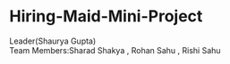 # Hiring-Maid-Mini-Project
Leader(Shaurya Gupta)  
Team Members:Sharad Shakya , Rohan Sahu , Rishi Sahu
